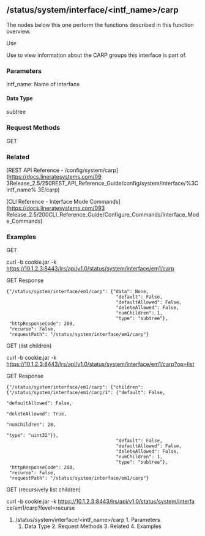 ## /status/system/interface/<intf_name>/carp

The nodes below this one perform the functions described in this function
overview.

Use

Use to view information about the CARP groups this interface is part of.

### Parameters

intf_name: Name of interface

#### Data Type

subtree

### Request Methods

GET

### Related

[REST API Reference - /config/system/carp](https://docs.lineratesystems.com/09
3Release_2.5/250REST_API_Reference_Guide/config/system/interface/%3Cintf_name%
3E/carp)

[CLI Reference - Interface Mode Commands](https://docs.lineratesystems.com/093
Release_2.5/200CLI_Reference_Guide/Configure_Commands/Interface_Mode_Commands)

### Examples

GET

curl -b cookie.jar -k
https://10.1.2.3:8443/lrs/api/v1.0/status/system/interface/em1/carp

GET Response

    
    {"/status/system/interface/em1/carp": {"data": None,
                                            "default": False,
                                            "defaultAllowed": False,
                                            "deleteAllowed": False,
                                            "numChildren": 1,
                                            "type": "subtree"},
     "httpResponseCode": 200,
     "recurse": False,
     "requestPath": "/status/system/interface/em1/carp"}
    

GET (list children)

curl -b cookie.jar -k
https://10.1.2.3:8443/lrs/api/v1.0/status/system/interface/em1/carp?op=list

GET Response

    
    {"/status/system/interface/em1/carp": {"children": {"/status/system/interface/em1/carp/1": {"default": False,
                                                                                                   "defaultAllowed": False,
                                                                                                   "deleteAllowed": True,
                                                                                                   "numChildren": 28,
                                                                                                   "type": "uint32"}},
                                            "default": False,
                                            "defaultAllowed": False,
                                            "deleteAllowed": False,
                                            "numChildren": 1,
                                            "type": "subtree"},
     "httpResponseCode": 200,
     "recurse": False,
     "requestPath": "/status/system/interface/em1/carp"}
    

GET (recursively list children)

curl -b cookie.jar -k https://10.1.2.3:8443/lrs/api/v1.0/status/system/interfa
ce/em1/carp?level=recurse

  1. /status/system/interface/<intf_name>/carp
    1. Parameters
      1. Data Type
    2. Request Methods
    3. Related
    4. Examples

